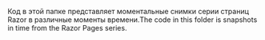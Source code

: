 <span data-ttu-id="36c32-101">Код в этой папке представляет моментальные снимки серии страниц Razor в различные моменты времени.</span><span class="sxs-lookup"><span data-stu-id="36c32-101">The code in this folder is snapshots in time from the Razor Pages series.</span></span>